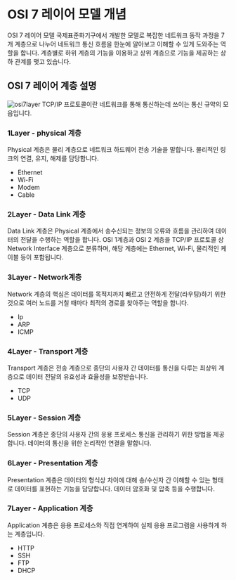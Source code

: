 # OSI 7 레이어 모델 개념
OSI 7 레이어 모델 국제표준화기구에서 개발한 모델로 복잡한 네트워크 동작 과정을 7개 계층으로 나누어 네트워크 통신 흐름을 한눈에
알아보고 이해할 수 있게 도와주는 역할을 합니다. 계층별로 하위 계층의 기능을 이용하고 상위 계층으로 기능을 제공하는 상하 관계를
맺고 있습니다.

## OSI 7 레이어 계층 설명
![osi7layer](https://user-images.githubusercontent.com/89080095/230551832-c95b67c1-f47a-4ee9-a56e-581cb52979a6.PNG)
TCP/IP 프로토콜이란 네트워크를 통해 통신하는데 쓰이는 통신 규약의 모음입니다.

### 1Layer - physical 계층
Physical 계층은 물리 계층으로 네트워크 하드웨어 전송 기술을 말합니다. 물리적인 링크의 연결, 유지, 해제를 담당합니다.
* Ethernet
* Wi-Fi
* Modem
* Cable

### 2Layer - Data Link 계층
Data Link 계층은 Physical 계층에서 송수신되는 정보의 오류와 흐름을 관리하여 데이터의 전달을 수행하는 역할을 합니다. 
OSI 1계층과 OSI 2 계층을 TCP/IP 프로토콜 상 Network Interface 계층으로 분류하며, 해당 계층에는 Ethernet, Wi-Fi, 물리적인
케이블 등이 포함됩니다.

### 3Layer - Network계층
Network 계층의 핵심은 데이터를 목적지까지 빠르고 안전하게 전달(라우팅)하기 위한 것으로 여러 노드를 거칠 때마다 최적의 경로를
찾아주는 역할을 합니다.
* Ip
* ARP
* ICMP

### 4Layer - Transport 계층
Transport 계층은 전송 계층으로 종단의 사용자 간 데이터를 통신을 다루는 최상위 계층으로
데이터 전달의 유효성과 효율성을 보장받습니다.
* TCP
* UDP

### 5Layer - Session 계층
Session 계층은 종단의 사용자 간의 응용 프로세스 통신을 관리하기 위한 방법을 제공합니다.
데이터의 통신을 위한 논리적인 연결을 말합니다.

### 6Layer - Presentation 계층
Presentation 계층은 데이터의 형식상 차이에 대해 송/수신자 간 이해할 수 있는 형태로 데이터를 표현하는
기능을 담당합니다. 데이터 암호화 및 압축 등을 수행합니다.

### 7Layer - Application 계층
Application 계층은 응용 프로세스와 직접 연계하여 실제 응용 프로그램을 사용하게 하는 계층입니다.
* HTTP
* SSH
* FTP
* DHCP







